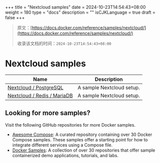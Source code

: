 +++
title = "Nextcloud samples"
date = 2024-10-23T14:54:43+08:00
weight = 180
type = "docs"
description = ""
isCJKLanguage = true
draft = false
+++

> 原文：[https://docs.docker.com/reference/samples/nextcloud/](https://docs.docker.com/reference/samples/nextcloud/)
>
> 收录该文档的时间：`2024-10-23T14:54:43+08:00`

# Nextcloud samples

| Name                                                         | Description               |
| ------------------------------------------------------------ | ------------------------- |
| [Nextcloud / PostgreSQL](https://github.com/docker/awesome-compose/tree/master/nextcloud-postgres) | A sample Nextcloud setup. |
| [Nextcloud / Redis / MariaDB](https://github.com/docker/awesome-compose/tree/master/nextcloud-redis-mariadb) | A sample Nextcloud setup. |

## Looking for more samples?

Visit the following GitHub repositories for more Docker samples.

- [Awesome Compose](https://github.com/docker/awesome-compose): A curated repository containing over 30 Docker Compose samples. These samples offer a starting point for how to integrate different services using a Compose file.
- [Docker Samples](https://github.com/dockersamples?q=&type=all&language=&sort=stargazers): A collection of over 30 repositories that offer sample containerized demo applications, tutorials, and labs.
